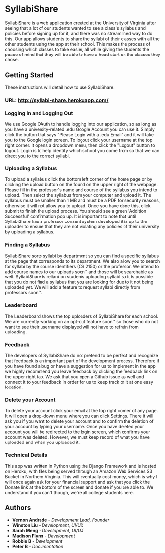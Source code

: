 # SyllabiShare

SyllabiShare is a web application created at the University of Virginia after seeing that a lot of our students wanted to see a class's syllabus and policies before signing up for it, and there was no streamlined way to do this. Our app allows students to share the syllabi of their classes with all the other students using the app at their school. This makes the process of choosing which classes to take easier, all while giving the students the peace of mind that they will be able to have a head start on the classes they chose.

## Getting Started

These instructions will detail how to use SyllabiShare.

### URL: http://syllabi-share.herokuapp.com/

### Logging In and Logging Out

We use Google OAuth to handle logging into our application, so as long as you have a university-related .edu Google Account you can use it. Simply click the button that says "Please Login with a .edu Email" and it will take you to the Google login screen. To logout click your username at the top right corner. It opens a dropdown menu, then click the "Logout" button to logout. Login is to help identify which school you come from so that we can direct you to the correct syllabi. 

### Uploading a Syllabus

To upload a syllabus click the bottom left corner of the home page or by clicking the upload button on the found on the upper right of the webpage. Please fill in the professor's name and course of the syllabus you intend to upload. Then select the syllabus from your computer and upload it. The syllabus must be smaller than 1 MB and must be a PDF for security reasons, otherwise it will not allow you to upload. Once you have done this, click submit to finish the upload process. You should see a green 'Addition Successful' confirmation pop up. It is important to note that until SyllabiShare has a professor consent system developed it is up to the uploader to ensure that they are not violating any policies of their university by uploading a syllabus. 

### Finding a Syllabus

SyllabiShare sorts syllabi by department so you can find a specific syllabus at the page that corresponds to its department. We also allow you to search for syllabi by the course identifiers (CS 2150) or the professor. We intend to add course names to our uploads soon&trade; and those will be searchable as well. SyllabiShare is reliant on students uploading syllabi so it is possible that you do not find a syllabus that you are looking for due to it not being uploaded yet. We will add a feature to request syllabi directly from professors soon&trade;.

### Leaderboard

The Leaderboard shows the top uploaders of SyllabiShare for each school. We are currently working on an opt-out feature soon&trade; so those who do not want to see their username displayed will not have to refrain from uploading. 

### Feedback

The developers of SyllabiShare do not pretend to be perfect and recognize that feedback is an important part of the development process. Therefore if you have found a bug or have a suggestion for us to implement in the app we highly recommend you leave feedback by clicking the feedback link on the upper right tab. We ask that you open a Github issue as well and connect it to your feedback in order for us to keep track of it at one easy location.

### Delete your Account

To delete your account click your email at the top right corner of any page. It will open a drop-down menu where you can click Settings. There it will ask you if you want to delete your account and to confirm the deletion of your account by typing your username. Once you have deleted your account you will be redirected to the login screen, which confirms your account was deleted. However, we must keep record of what you have uploaded and when you uploaded it.

### Technical Details

This app was written in Python using the Django Framework and is hosted on Heroku, with files being served through an Amazon Web Services S3 Bucket in Northern Virginia. This will eventually cost money, which is why I will once again ask for your financial support and ask that you click the Donate link at the bottom  of the screen and donate if you are able to. We understand if you can't though, we're all college students here.

## Authors

* **Vernon Andrade** - *Development Lead, Founder*
* **Winston Liu** - *Development, UI/UX*
* **Sarah Meng** - *Development, UI/UX*
* **Madison Flynn** - *Development*
* **Robbie B** - *Development*
* **Peter B** - *Documentation*

